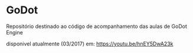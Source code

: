 # GoDot
Repositório destinado ao código de acompanhamento das aulas de GoDot Engine

disponivel atualmente (03/2017) em:  https://youtu.be/hnEY5DwA23k
